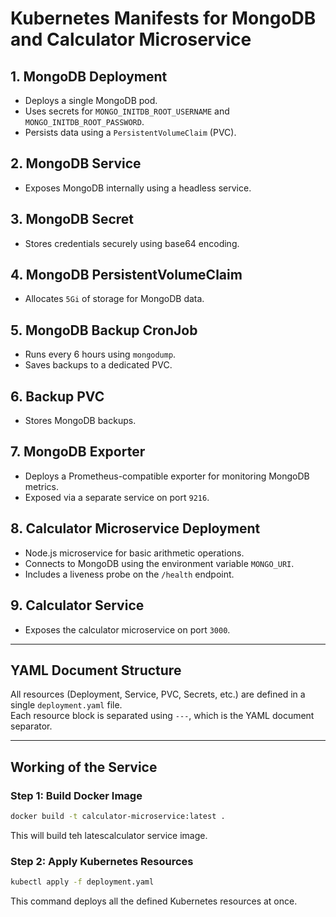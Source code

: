 # Kubernetes Manifests for MongoDB and Calculator Microservice

## 1. MongoDB Deployment
- Deploys a single MongoDB pod.
- Uses secrets for `MONGO_INITDB_ROOT_USERNAME` and `MONGO_INITDB_ROOT_PASSWORD`.
- Persists data using a `PersistentVolumeClaim` (PVC).

## 2. MongoDB Service
- Exposes MongoDB internally using a headless service.

## 3. MongoDB Secret
- Stores credentials securely using base64 encoding.

## 4. MongoDB PersistentVolumeClaim
- Allocates `5Gi` of storage for MongoDB data.

## 5. MongoDB Backup CronJob
- Runs every 6 hours using `mongodump`.
- Saves backups to a dedicated PVC.

## 6. Backup PVC
- Stores MongoDB backups.

## 7. MongoDB Exporter
- Deploys a Prometheus-compatible exporter for monitoring MongoDB metrics.
- Exposed via a separate service on port `9216`.

## 8. Calculator Microservice Deployment
- Node.js microservice for basic arithmetic operations.
- Connects to MongoDB using the environment variable `MONGO_URI`.
- Includes a liveness probe on the `/health` endpoint.

## 9. Calculator Service
- Exposes the calculator microservice on port `3000`.

---

## YAML Document Structure

All resources (Deployment, Service, PVC, Secrets, etc.) are defined in a single `deployment.yaml` file.  
Each resource block is separated using `---`, which is the YAML document separator.

---

## Working of the Service

### Step 1: Build Docker Image
```bash
docker build -t calculator-microservice:latest .
```
This will build teh latescalculator service image.


### Step 2: Apply Kubernetes Resources
```bash
kubectl apply -f deployment.yaml
```

This command deploys all the defined Kubernetes resources at once.
